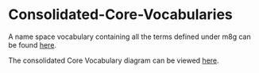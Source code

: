 # Consolidated-Core-Vocabularies
A name space vocabulary containing all the terms defined under m8g can be found [here](https://semiceu.github.io/Consolidated-Core-Vocabularies/releases/2.2.0/).

The consolidated Core Vocabulary diagram can be viewed [here](https://github.com/SEMICeu/Consolidated-Core-Vocabularies/blob/main/releases/2.2.0/html/overview.jpg).
